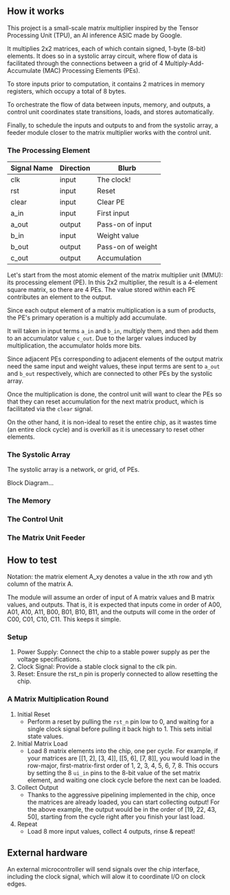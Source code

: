 <!---

This file is used to generate your project datasheet. Please fill in the information below and delete any unused
sections.

You can also include images in this folder and reference them in the markdown. Each image must be less than
512 kb in size, and the combined size of all images must be less than 1 MB.
-->

## How it works

This project is a small-scale matrix multiplier inspired by the Tensor Processing Unit (TPU), an AI inference ASIC made by Google.

It multiplies 2x2 matrices, each of which contain signed, 1-byte (8-bit) elements. It does so in a systolic array circuit, where flow of data is facilitated through the connections between a grid of 4 Multiply-Add-Accumulate (MAC) Processing Elements (PEs).

To store inputs prior to computation, it contains 2 matrices in memory registers, which occupy a total of 8 bytes.

To orchestrate the flow of data between inputs, memory, and outputs, a control unit coordinates state transitions, loads, and stores automatically.

Finally, to schedule the inputs and outputs to and from the systolic array, a feeder module closer to the matrix multiplier works with the control unit.

### The Processing Element

|Signal Name        | Direction     | Blurb             |
|-------------------|---------------|-------------------|
|clk                | input         | The clock!        |
|rst                | input         | Reset             |
|clear              | input         | Clear PE          |
|a_in               | input         | First input       |
|a_out              | output        | Pass-on of input  |
|b_in               | input         | Weight value      |
|b_out              | output        | Pass-on of weight |
|c_out              | output        | Accumulation      |

Let's start from the most atomic element of the matrix multiplier unit (MMU): its processing element (PE). In this 2x2 multiplier, the result is a 4-element square matrix, so there are 4 PEs. The value stored within each PE contributes an element to the output. 

Since each output element of a matrix multiplication is a sum of products, the PE's primary operation is a multiply add accumulate.

It will taken in input terms `a_in` and `b_in`, multiply them, and then add them to an accumulator value `c_out`. Due to the larger values induced by multiplication, the accumulator holds more bits.

Since adjacent PEs corresponding to adjacent elements of the output matrix need the same input and weight values, these input terms are sent to `a_out` and `b_out` respectively, which are connected to other PEs by the systolic array.

Once the multiplication is done, the control unit will want to clear the PEs so that they can reset accumulation for the next matrix product, which is facilitated via the `clear` signal. 

On the other hand, it is non-ideal to reset the entire chip, as it wastes time (an entire clock cycle) and is overkill as it is unecessary to reset other elements.

### The Systolic Array

The systolic array is a network, or grid, of PEs.

Block Diagram...

### The Memory
<!--Specify input/output signals, internal functionality, etc.
--->

### The Control Unit
<!--Specify input/output signals, internal functionality, etc.
--->

### The Matrix Unit Feeder
<!--Specify input/output signals, internal functionality, etc.
--->

## How to test

Notation: the matrix element A_xy denotes a value in the xth row and yth column of the matrix A.

The module will assume an order of input of A matrix values and B matrix values, and outputs. That is, it is expected that inputs come in order of A00, A01, A10, A11, B00, B01, B10, B11, and the outputs will come in the order of C00, C01, C10, C11. This keeps it simple.

### Setup

1. Power Supply: Connect the chip to a stable power supply as per the voltage specifications.
2. Clock Signal: Provide a stable clock signal to the clk pin.
3. Reset: Ensure the rst_n pin is properly connected to allow resetting the chip.

### A Matrix Multiplication Round

1. Initial Reset
    - Perform a reset by pulling the `rst_n` pin low to 0, and waiting for a single clock signal before pulling it back high to 1. This sets initial state values.
2. Initial Matrix Load
    - Load 8 matrix elements into the chip, one per cycle. For example, if your matrices are [[1, 2], [3, 4]], [[5, 6], [7, 8]], you would load in the row-major, first-matrix-first order of 1, 2, 3, 4, 5, 6, 7, 8. This occurs by setting the 8 `ui_in` pins to the 8-bit value of the set matrix element, and waiting one clock cycle before the next can be loaded.
3. Collect Output
    - Thanks to the aggressive pipelining implemented in the chip, once the matrices are already loaded, you can start collecting output! For the above example, the output would be in the order of [19, 22, 43, 50], starting from the cycle right after you finish your last load.
4. Repeat
    - Load 8 more input values, collect 4 outputs, rinse & repeat!

## External hardware

An external microcontroller will send signals over the chip interface, including the clock signal, which will alow it to coordinate I/O on clock edges.
